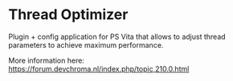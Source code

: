 # Thread Optimizer

Plugin + config application for PS Vita that allows to adjust thread parameters to achieve maximum performance.

More information here: https://forum.devchroma.nl/index.php/topic,210.0.html
